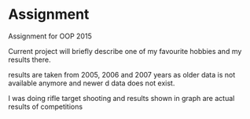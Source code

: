 # Assignment
Assignment for OOP 2015

Current project will briefly describe one of my favourite hobbies and my results there.

results are taken from 2005, 2006 and 2007 years as older data is not available anymore and newer d
data does not exist.

I was doing rifle target shooting and results shown in graph are actual results of competitions

